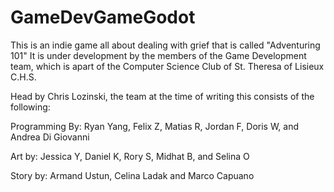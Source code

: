 # GameDevGameGodot

This is an indie game all about dealing with grief that is called "Adventuring 101"
It is under development by the members of the Game Development team, which is apart of the Computer Science Club of St. Theresa of Lisieux C.H.S.

Head by Chris Lozinski, the team at the time of writing this consists of the following:

Programming By: Ryan Yang, Felix Z, Matias R, Jordan F, Doris W, and Andrea Di Giovanni 

Art by: Jessica Y, Daniel K, Rory S, Midhat B, and Selina O

Story by: Armand Ustun, Celina Ladak and Marco Capuano 
